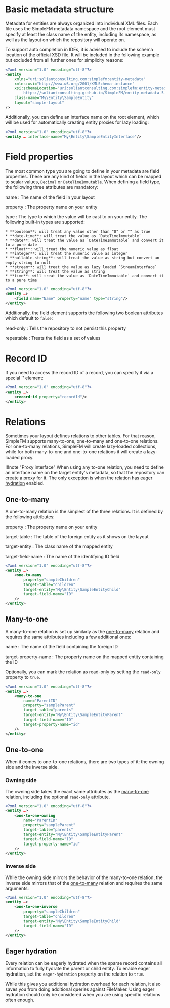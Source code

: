 # Basic metadata structure

Metadata for entities are always organized into individual XML files. Each file uses the SimpleFM metadata namespace and
the root element must specify at least the class name of the entity, including its namespace, as well as the layout on
which the repository will operate on.

To support auto completion in IDEs, it is advised to include the schema location of the official XSD file. It will be
included in the following example but excluded from all further ones for simplicity reasons:

```xml
<?xml version="1.0" encoding="utf-8"?>
<entity
    xmlns="uri:soliantconsulting.com:simplefm:entity-metadata"
    xmlns:xsi="http://www.w3.org/2001/XMLSchema-instance"
    xsi:schemaLocation="uri:soliantconsulting.com:simplefm:entity-metadata
        https://soliantconsulting.github.io/SimpleFM/entity-metadata-5-1.xsd"
    class-name="My\Entity\SampleEntity"
    layout="sample-layout"
/>
```

Additionally, you can define an interface name on the root element, which will be used for automatically creating entity
proxies for lazy loading:

```xml
<?xml version="1.0" encoding="utf-8"?>
<entity … interface-name="My\Entity\SampleEntityInterface"/>
```

# Field properties

The most common type you are going to define in your metadata are field properties. These are any kind of fields in the
layout which can be mapped to scalar values, `Decimal` or `DateTimeImmutable`. When defining a field type, the following
three attributes are mandatory:

name
:   The name of the field in your layout

property
:   The property name on your entity

type
:   The type to which the value will be cast to on your entity. The following built-in types are supported:

    * **boolean**: will treat any value other than "0" or "" as true
    * **date-time**: will treat the value as `DateTimeImmutable`
    * **date**: will treat the value as `DateTimeImmutable` and convert it to a pure date
    * **float**: will treat the numeric value as float
    * **integer**: will treat the numeric value as integer
    * **nullable-string**: will treat the value as string but convert an empty string to null
    * **stream**: will treat the value as lazy loaded `StreamInterface`
    * **string**: will treat the value as string
    * **time**: will treat the value as `DateTimeImmutable` and convert it to a pure time

```xml
<?xml version="1.0" encoding="utf-8"?>
<entity …>
    <field name="Name" property="name" type="string"/>
</entity>
```

Additionally, the field element supports the following two boolean attributes which default to `false`:

read-only
:   Tells the repository to not persist this property

repeatable
:   Treats the field as a set of values

# Record ID

If you need to access the record ID of a record, you can specify it via a special `<record-id/>' element:

```xml
<?xml version="1.0" encoding="utf-8"?>
<entity …>
    <record-id property="recordId"/>
</entity>
```

# Relations

Sometimes your layout defines relations to other tables. For that reason, SimpleFM supports many-to-one, one-to-many and
one-to-one relations. For one-to-many relations, SimpleFM will create lazy-loaded collections, while for both
many-to-one and one-to-one relations it will create a lazy-loaded proxy.

!!!note "Proxy interface"
    When using any to-one relation, you need to define an interface name on the target entity's metadata, so that the
    repository can create a proxy for it. The only exception is when the relation has
    [eager hydration](#eager-hydration) enabled.

## One-to-many

A one-to-many relation is the simplest of the three relations. It is defined by the following attributes:

property
:   The property name on your entity

target-table
:   The table of the foreign entity as it shows on the layout

target-entity
:   The class name of the mapped entity

target-field-name
:   The name of the identifying ID field

```xml
<?xml version="1.0" encoding="utf-8"?>
<entity …>
    <one-to-many
        property="sampleChildren"
        target-table="children"
        target-entity="My\Entity\SampleEntityChild"
        target-field-name="ID"
    />
</entity>
```

## Many-to-one

A many-to-one relation is set up similarly as the [one-to-many](#one-to-many) relation and requires the same attributes
including a few additional ones:

name
:   The name of the field containing the foreign ID

target-property-name
:   The property name on the mapped entity containing the ID

Optionally, you can mark the relation as read-only by setting the `read-only` property to `true`.

```xml
<?xml version="1.0" encoding="utf-8"?>
<entity …>
    <many-to-one
        name="ParentID"
        property="sampleParent"
        target-table="parents"
        target-entity="My\Entity\SampleEntityParent"
        target-field-name="ID"
        target-property-name="id"
    />
</entity>
```

## One-to-one

When it comes to one-to-one relations, there are two types of it: the owning side and the inverse side.

### Owning side

The owning side takes the exact same attributes as the [many-to-one](#many-to-one) relation, including the optional
`read-only` attribute.

```xml
<?xml version="1.0" encoding="utf-8"?>
<entity …>
    <one-to-one-owning
        name="ParentID"
        property="sampleParent"
        target-table="parents"
        target-entity="My\Entity\SampleEntityParent"
        target-field-name="ID"
        target-property-name="id"
    />
</entity>
```

### Inverse side

While the owning side mirrors the behavior of the many-to-one relation, the inverse side mirrors that of the
[one-to-many](#one-to-many) relation and requires the same arguments:

```xml
<?xml version="1.0" encoding="utf-8"?>
<entity …>
    <one-to-one-inverse
        property="sampleChildren"
        target-table="children"
        target-entity="My\Entity\SampleEntityChild"
        target-field-name="ID"
    />
</entity>
```

## Eager hydration

Every relation can be eagerly hydrated when the sparse record contains all information to fully hydrate the parent or
child entity. To enable eager hydration, set the `eager-hydration` property on the relation to `true`.

While this gives you additional hydration overhead for each relation, it also saves you from doing additional queries
against FileMaker. Using eager hydration should only be considered when you are using specific relations often enough.
